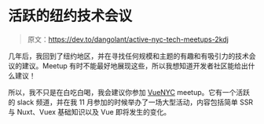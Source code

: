 # 活跃的纽约技术会议

> 原文：<https://dev.to/dangolant/active-nyc-tech-meetups-2kdj>

几年后，我回到了纽约地区，并在寻找任何规模和主题的有趣和有吸引力的技术会议的建议。Meetup 有时不能最好地展现这些，所以我想知道开发者社区能给出什么建议！

所以，我不只是在白吃白喝，我会建议你参加 [VueNYC](https://www.meetup.com/vueJsNYC/) meetup。它有一个活跃的 slack 频道，并在我 11 月参加的时候举办了一场大型活动，内容包括简单 SSR 与 Nuxt、Vuex 基础知识以及 Vue 即将发生的变化。
